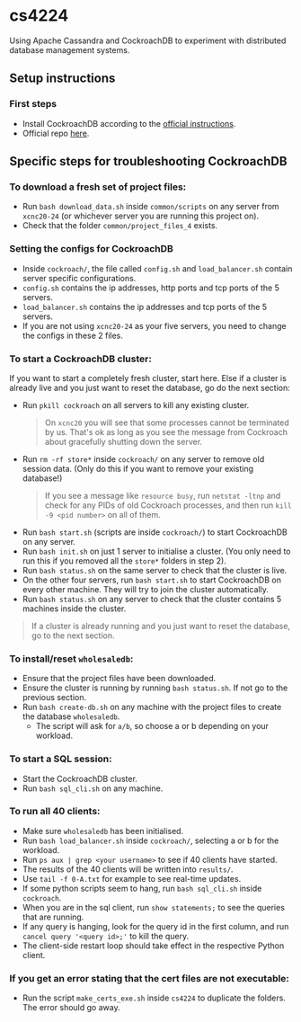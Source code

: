 # cs4224
Using Apache Cassandra and CockroachDB to experiment with distributed database management systems.

## Setup instructions
### First steps
- Install CockroachDB according to the [official instructions](https://www.cockroachlabs.com/docs/v21.1/install-cockroachdb-linux).
- Official repo [here](https://github.com/CS4224-Best-Team-2021/cs4224).

## Specific steps for troubleshooting CockroachDB
### To download a fresh set of project files:
- Run `bash download_data.sh` inside `common/scripts` on any server from `xcnc20-24` (or whichever server you are running this project on).
- Check that the folder `common/project_files_4` exists.

### Setting the configs for CockroachDB
- Inside `cockroach/`, the file called `config.sh` and `load_balancer.sh` contain server specific configurations.
- `config.sh` contains the ip addresses, http ports and tcp ports of the 5 servers.
- `load_balancer.sh` contains the ip addresses and tcp ports of the 5 servers.
- If you are not using `xcnc20-24` as your five servers, you need to change the configs in these 2 files.
### To start a CockroachDB cluster:
If you want to start a completely fresh cluster, start here. Else if a cluster is already live and you just want to reset the database, go do the next section:
- Run `pkill cockroach` on all servers to kill any existing cluster.
  > On `xcnc20` you will see that some processes cannot be terminated by us. That's ok as long as you see the message from Cockroach about gracefully shutting down the server.
- Run `rm -rf store*` inside `cockroach/` on any server to remove old session data. (Only do this if you want to remove your existing database!)
  > If you see a message like `resource busy`, run `netstat -ltnp` and check for any PIDs of old Cockroach processes, and then run `kill -9 <pid number>` on all of them.
- Run `bash start.sh` (scripts are inside `cockroach/`) to start CockroachDB on any server.
- Run `bash init.sh` on just 1 server to initialise a cluster. (You only need to run this if you removed all the `store*` folders in step 2).
- Run `bash status.sh` on the same server to check that the cluster is live.
- On the other four servers, run `bash start.sh` to start CockroachDB on every other machine. They will try to join the cluster automatically.
- Run `bash status.sh` on any server to check that the cluster contains 5 machines inside the cluster.
> If a cluster is already running and you just want to reset the database, go to the next section.
 ### To install/reset `wholesaledb`:
- Ensure that the project files have been downloaded.
- Ensure the cluster is running by running `bash status.sh`. If not go to the previous section.
- Run `bash create-db.sh` on any machine with the project files to create the database `wholesaledb`.
  - The script will ask for `a/b`, so choose a or b depending on your workload.  
### To start a SQL session:
- Start the CockroachDB cluster.
- Run `bash sql_cli.sh` on any machine.

### To run all 40 clients:
- Make sure `wholesaledb` has been initialised.
- Run `bash load_balancer.sh` inside `cockroach/`, selecting a or b for the workload.
- Run `ps aux | grep <your username>` to see if 40 clients have started.
- The results of the 40 clients will be written into `results/`.
- Use `tail -f 0-A.txt` for example to see real-time updates.
- If some python scripts seem to hang, run `bash sql_cli.sh` inside `cockroach`.
- When you are in the sql client, run `show statements;` to see the queries that are running.
- If any query is hanging, look for the query id in the first column, and run `cancel query '<query id>;'` to kill the query.
- The client-side restart loop should take effect in the respective Python client.

### If you get an error stating that the cert files are not executable:
- Run the script `make_certs_exe.sh` inside `cs4224` to duplicate the folders. The error should go away.
